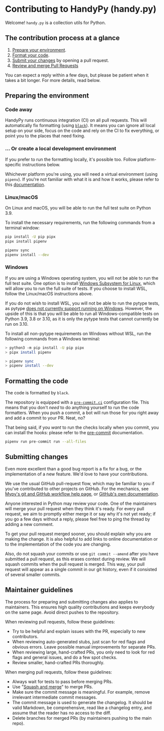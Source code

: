 # Contributing to HandyPy (handy.py)

Welcome! `handy.py` is a collection utils for Python.

## The contribution process at a glance

1. [Prepare your environment](#preparing-the-environment).
2. [Format your code](#formatting-the-code).
3. [Submit your changes](#submitting-changes) by opening a pull request.
4. [Review and merge Pull Requests](#maintainer-guidelines)

You can expect a reply within a few days, but please be patient when
it takes a bit longer. For more details, read below.

## Preparing the environment

### Code away

HandyPy runs continuous integration (CI) on all pull requests. This will
automatically fix formatting (using [`black`](https://black.readthedocs.io/en/stable/)<!--, `isort`-->)<!-- and run tests -->.
It means you can ignore all local setup on your side, focus on the
code and rely on the CI to fix everything, or point you to the places that
need fixing.

### ... Or create a local development environment

If you prefer to run the <!-- tests & -->formatting locally, it's
possible too. Follow platform-specific instructions below.
<!-- For more information about our available tests, see
[tests/README.md](tests/README.md). -->

Whichever platform you're using, you will need a
virtual environment (using `pipenv`). If you're not familiar with what it is and how it works,
please refer to this
[documentation](https://packaging.python.org/guides/installing-using-pip-and-virtual-environments/).

### Linux/macOS

On Linux and macOS, you will be able to run the full test suite on Python 3.9.

To install the necessary requirements, run the following commands from a
terminal window:

```bash
pip install -U pip pipx
pipx install pipenv

pipenv sync
pipenv install --dev
```

### Windows

If you are using a Windows operating system, you will not be able to run the
full test suite. One option is to install
[Windows Subsystem for Linux](https://docs.microsoft.com/en-us/windows/wsl/faq),
which will allow you to run the full suite of tests. If you choose to install
WSL, follow the Linux/macOS instructions above.

If you do not wish to install WSL, you will not be able to run the pytype
tests, as pytype
[does not currently support running on Windows](https://github.com/google/pytype#requirements).
However, the upside of this is that you will be able to run all
Windows-compatible tests on Python 3.9, 3.8 or 3.10, as it is only the pytype
tests that cannot currently be run on 3.10.

To install all non-pytype requirements on Windows without WSL, run the
following commands from a Windows terminal:

```bash
> python3 -m pip install -U pip pipx
> pipx install pipenv

> pipenv sync
> pipenv install --dev
```

## Formatting the code

The code is formatted by `black`<!-- and `isort`-->.

The repository is equipped with a [`pre-commit.ci`](https://pre-commit.ci/)
configuration file. This means that you don't *need* to do anything yourself to
run the code formatters. When you push a commit, a bot will run those for you
right away and add a commit to your PR. Neat, no?

That being said, if you *want* to run the checks locally when you commit, you
can install the hooks: please refer to the [pre-commit](https://pre-commit.com/)
documentation.

```bash
pipenv run pre-commit run --all-files
```

## Submitting changes

Even more excellent than a good bug report is a fix for a bug, or the
implementation of a new feature. We'd love to have
your contributions.

We use the usual GitHub pull-request flow, which may be familiar to
you if you've contributed to other projects on GitHub.  For the
mechanics, see [Mypy's git and GitHub workflow help page](https://github.com/python/mypy/wiki/Using-Git-And-GitHub),
or [GitHub's own documentation](https://help.github.com/articles/using-pull-requests/).

Anyone interested in Python may review your code. One of the
maintainers will merge your pull request when they think it's ready.
For every pull request, we aim to promptly either merge it or say why
it's not yet ready; if you go a few days without a reply, please feel
free to ping the thread by adding a new comment.

To get your pull request merged sooner, you should explain why you are
making the change. It is also helpful to add links to online
documentation or to the implementation of the code you are changing.

Also, do not squash your commits or use `git commit --amend`
after you have submitted a pull request, as this erases context during review.
We will squash commits when the pull request is merged.
This way, your pull request will appear as a single commit in our git history, even
if it consisted of several smaller commits.

## Maintainer guidelines

The process for preparing and submitting changes also applies to
maintainers.  This ensures high quality contributions and keeps
everybody on the same page.  Avoid direct pushes to the repository.

When reviewing pull requests, follow these guidelines:

* Try to be helpful and explain issues with the PR,
  especially to new contributors.
* When reviewing auto-generated stubs, just scan for red flags and obvious
  errors. Leave possible manual improvements for separate PRs.
* When reviewing large, hand-crafted PRs, you only need to look for red flags
  and general issues, and do a few spot checks.
* Review smaller, hand-crafted PRs thoroughly.

When merging pull requests, follow these guidelines:

* Always wait for tests to pass before merging PRs.
* Use "[Squash and merge](https://github.com/blog/2141-squash-your-commits)" to merge PRs.
* Make sure the commit message is meaningful. For example, remove irrelevant
  intermediate commit messages.
* The commit message is used to generate the changelog.
  It should be valid Markdown, be comprehensive, read like a changelog entry,
  and assume that the reader has no access to the diff.
* Delete branches for merged PRs (by maintainers pushing to the main repo).
